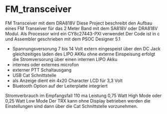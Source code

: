 # FM_transceiver
FM Transceiver mit dem DRA818V 
Diese Project beschreibt den Aufbau eines FM Transeiver für das 2 Meter Band mit dem SA818V oder DRA818V Modul.
Als Processor wird ein CY8c27443-PXI verwendet 
Der Code ist in c und Assembler geschrieben mit dem PSOC Designer 5.1

- Spannungsversorung 7 bis 14 Volt extern eingespeist über den  DC Jack 
  gleichzeitiges laden des LIPO AKKu 
  ohne externe Einspeisung erfolgt die Stromversorung über einen internen LIPO Akku
- internes oder  externes microfon
- externer PTT Schaltausgang
- USB Cat Schnittstelle 
- als Anzeige dient ein 4x20 Character LCD für 3,3 Volt 
- Bluetooth Option auf der Leiterplatte integriert

Stromverbrauch im Empfangsfall 110 ma
Leistung 0,75 Watt High Mode oder 0,25 Watt Low Mode
Der TRX kann ohne Display betrieben werden die Einstellungen sind dann über die Cat Schnittstelle 
vorzunehmen.
